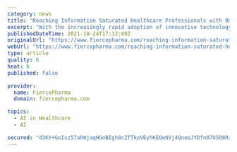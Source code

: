 ```yaml
---
category: news
title: "Reaching Information Saturated Healthcare Professionals with Omnichannel, Multiscreen Information"
excerpt: "With the increasingly rapid adoption of innovative technology, reaching today’s tech-savvy healthcare professional is more challenging than ever. So what’s the best way to combat the disruptive effect of new technology,"
publishedDateTime: 2021-10-24T17:32:00Z
originalUrl: "https://www.fiercepharma.com/reaching-information-saturated-healthcare-professionals-omnichannel-multiscreen-information"
webUrl: "https://www.fiercepharma.com/reaching-information-saturated-healthcare-professionals-omnichannel-multiscreen-information"
type: article
quality: 6
heat: 6
published: false

provider:
  name: FiercePharma
  domain: fiercepharma.com

topics:
  - AI in Healthcare
  - AI

secured: "d3KY+GoIxz57ahWjaqHGoBIgh8cZfTkoVEyhKEOeNVj4QnooJYDfn07U5D8RzgzZb80U4Mqx/ur+nmolSN3XJcIfj/EETXfyGuNvvTkD5bnENdZpuO3Y6TyJz0i01Ge9I4Gb3w9JL4KbPrezf9eV5y+IF1gkG/FzO3hkNAe90tBvaycap0VCpZd2wKNBAIVHgFlvYFb7W206KxGajfp3TIG5Qi3f74wLgVZU1O9AwMDKqHLw1KAyrXQgXdFmHp3/Hz5b3DMB7bT3Fp6XUtBhZzHNtg0YkejO2wY//9wCbjPRVlu4VyltjO8lBSONF77hYtmZILUF3HwLnkPUh0KGSrJf4sFSWSHxAM/Z1QqgcGc=;myXAgKiZAOhaCcI3CiAnAA=="
---
```


